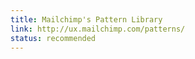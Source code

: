 ```yaml
---
title: Mailchimp's Pattern Library
link: http://ux.mailchimp.com/patterns/
status: recommended
---
```

